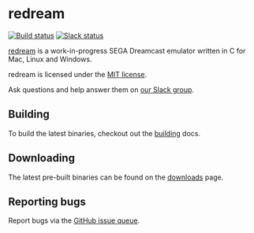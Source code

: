 # redream

[![Build status](https://travis-ci.org/inolen/redream.svg?branch=master)](https://travis-ci.org/inolen/redream)
[![Slack status](http://slack.redream.io/badge.svg)](http://slack.redream.io)

[redream](http://redream.io) is a work-in-progress SEGA Dreamcast emulator written in C for Mac, Linux and Windows.

redream is licensed under the [MIT license](https://github.com/inolen/redream/blob/master/LICENSE).

Ask questions and help answer them on [our Slack group](http://slack.redream.io).

## Building

To build the latest binaries, checkout out the [building](http://redream.io/docs/building) docs.

## Downloading

The latest pre-built binaries can be found on the [downloads](http://redream.io/download) page.

## Reporting bugs

Report bugs via the [GitHub issue queue](https://github.com/inolen/redream/issues).
